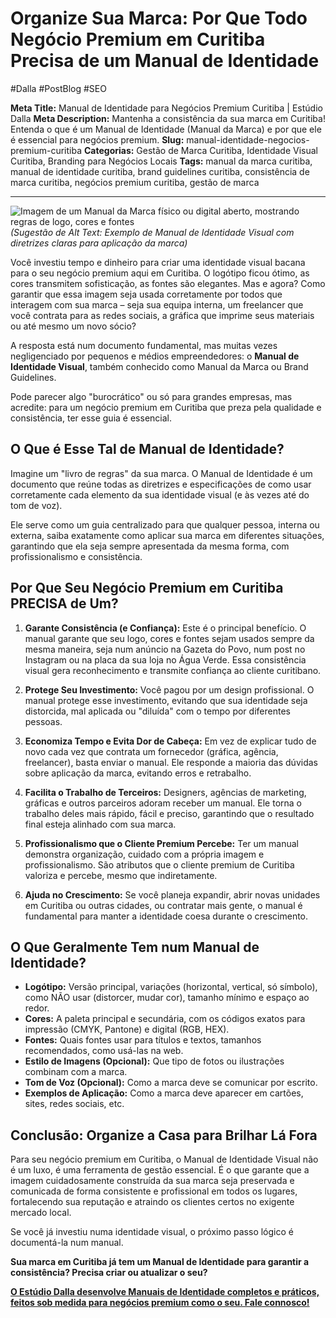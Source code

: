 # Organize Sua Marca: Por Que Todo Negócio Premium em Curitiba Precisa de um Manual de Identidade

#Dalla #PostBlog #SEO

**Meta Title:** Manual de Identidade para Negócios Premium Curitiba | Estúdio Dalla
**Meta Description:** Mantenha a consistência da sua marca em Curitiba! Entenda o que é um Manual de Identidade (Manual da Marca) e por que ele é essencial para negócios premium.
**Slug:** manual-identidade-negocios-premium-curitiba
**Categorias:** Gestão de Marca Curitiba, Identidade Visual Curitiba, Branding para Negócios Locais
**Tags:** manual da marca curitiba, manual de identidade curitiba, brand guidelines curitiba, consistência de marca curitiba, negócios premium curitiba, gestão de marca

---

![Imagem de um Manual da Marca físico ou digital aberto, mostrando regras de logo, cores e fontes](placeholder_imagem_manual_identidade.jpg) *(Sugestão de Alt Text: Exemplo de Manual de Identidade Visual com diretrizes claras para aplicação da marca)*

Você investiu tempo e dinheiro para criar uma identidade visual bacana para o seu negócio premium aqui em Curitiba. O logótipo ficou ótimo, as cores transmitem sofisticação, as fontes são elegantes. Mas e agora? Como garantir que essa imagem seja usada corretamente por todos que interagem com sua marca – seja sua equipa interna, um freelancer que você contrata para as redes sociais, a gráfica que imprime seus materiais ou até mesmo um novo sócio?

A resposta está num documento fundamental, mas muitas vezes negligenciado por pequenos e médios empreendedores: o **Manual de Identidade Visual**, também conhecido como Manual da Marca ou Brand Guidelines.

Pode parecer algo "burocrático" ou só para grandes empresas, mas acredite: para um negócio premium em Curitiba que preza pela qualidade e consistência, ter esse guia é essencial.

## O Que é Esse Tal de Manual de Identidade?

Imagine um "livro de regras" da sua marca. O Manual de Identidade é um documento que reúne todas as diretrizes e especificações de como usar corretamente cada elemento da sua identidade visual (e às vezes até do tom de voz).

Ele serve como um guia centralizado para que qualquer pessoa, interna ou externa, saiba exatamente como aplicar sua marca em diferentes situações, garantindo que ela seja sempre apresentada da mesma forma, com profissionalismo e consistência.

## Por Que Seu Negócio Premium em Curitiba PRECISA de Um?

1.  **Garante Consistência (e Confiança):** Este é o principal benefício. O manual garante que seu logo, cores e fontes sejam usados sempre da mesma maneira, seja num anúncio na Gazeta do Povo, num post no Instagram ou na placa da sua loja no Água Verde. Essa consistência visual gera reconhecimento e transmite confiança ao cliente curitibano.

2.  **Protege Seu Investimento:** Você pagou por um design profissional. O manual protege esse investimento, evitando que sua identidade seja distorcida, mal aplicada ou "diluída" com o tempo por diferentes pessoas.

3.  **Economiza Tempo e Evita Dor de Cabeça:** Em vez de explicar tudo de novo cada vez que contrata um fornecedor (gráfica, agência, freelancer), basta enviar o manual. Ele responde a maioria das dúvidas sobre aplicação da marca, evitando erros e retrabalho.

4.  **Facilita o Trabalho de Terceiros:** Designers, agências de marketing, gráficas e outros parceiros adoram receber um manual. Ele torna o trabalho deles mais rápido, fácil e preciso, garantindo que o resultado final esteja alinhado com sua marca.

5.  **Profissionalismo que o Cliente Premium Percebe:** Ter um manual demonstra organização, cuidado com a própria imagem e profissionalismo. São atributos que o cliente premium de Curitiba valoriza e percebe, mesmo que indiretamente.

6.  **Ajuda no Crescimento:** Se você planeja expandir, abrir novas unidades em Curitiba ou outras cidades, ou contratar mais gente, o manual é fundamental para manter a identidade coesa durante o crescimento.

## O Que Geralmente Tem num Manual de Identidade?

*   **Logótipo:** Versão principal, variações (horizontal, vertical, só símbolo), como NÃO usar (distorcer, mudar cor), tamanho mínimo e espaço ao redor.
*   **Cores:** A paleta principal e secundária, com os códigos exatos para impressão (CMYK, Pantone) e digital (RGB, HEX).
*   **Fontes:** Quais fontes usar para títulos e textos, tamanhos recomendados, como usá-las na web.
*   **Estilo de Imagens (Opcional):** Que tipo de fotos ou ilustrações combinam com a marca.
*   **Tom de Voz (Opcional):** Como a marca deve se comunicar por escrito.
*   **Exemplos de Aplicação:** Como a marca deve aparecer em cartões, sites, redes sociais, etc.

## Conclusão: Organize a Casa para Brilhar Lá Fora

Para seu negócio premium em Curitiba, o Manual de Identidade Visual não é um luxo, é uma ferramenta de gestão essencial. É o que garante que a imagem cuidadosamente construída da sua marca seja preservada e comunicada de forma consistente e profissional em todos os lugares, fortalecendo sua reputação e atraindo os clientes certos no exigente mercado local.

Se você já investiu numa identidade visual, o próximo passo lógico é documentá-la num manual.

**Sua marca em Curitiba já tem um Manual de Identidade para garantir a consistência? Precisa criar ou atualizar o seu?**

[**O Estúdio Dalla desenvolve Manuais de Identidade completos e práticos, feitos sob medida para negócios premium como o seu. Fale connosco!**](https://www.estudiodalla.com/contatos)

